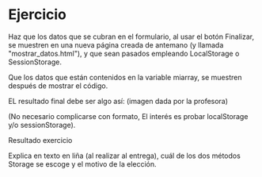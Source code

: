 # Ejercicio

Haz que los datos que se cubran en el formulario, al usar el botón Finalizar, se muestren en una nueva página creada de antemano (y llamada "mostrar_datos.html"), y que sean pasados empleando LocalStorage o SessionStorage.

Que los datos que están contenidos en la variable miarray, se muestren después de mostrar el código.

EL resultado final debe ser algo así: (imagen dada por la profesora)

(No necesario complicarse con formato,
El interés es probar localStorage y/o sessionStorage).

Resultado exercicio

Explica en texto en liña (al realizar al entrega), cuál de los dos métodos Storage se escoge y el motivo de la elección.
